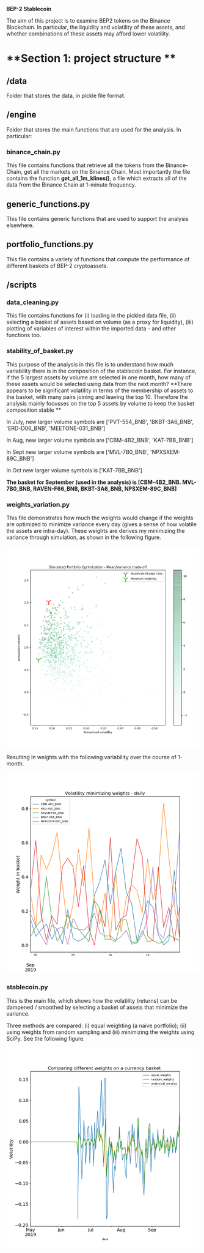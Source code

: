 **BEP-2 Stablecoin**

The aim of this project is to examine BEP2 tokens on the Binance Blockchain.
In particular, the liquidity and volatility of these assets, and whether combinations of these assets may afford lower volatility. 

# **Section 1: project structure **

## **/data**

Folder that stores the data, in pickle file format.

## **/engine**

Folder that stores the main functions that are used for the analysis. In particular:

### binance_chain.py

This file contains functions that retrieve all the tokens from the Binance-Chain, get all the markets on the Binance Chain.
Most importantly the file contains the function **get_all_1m_klines()**, a file which extracts all of the data from the Binance Chain at 1-minute frequency. 

## generic_functions.py

This file contains generic functions that are used to support the analysis elsewhere. 

## portfolio_functions.py

This file contains a variety of functions that compute the performance of different baskets of BEP-2 cryptoassets.

## **/scripts**

### data_cleaning.py

This file contains functions for (i) loading in the pickled data file, (ii) selecting a basket of assets based on volume (as a proxy for liquidity), (iii) plotting of variables of interest within the imported data - and other functions too. 

### stability_of_basket.py

This purpose of the analysis in this file is to understand how much variability there is in the composition of the stablecoin basket.
For instance, if the 5 largest assets by volume are selected in one month, how many of these assets would be selected using data from the next month?
**There appears to be significant volatility in terms of the membership of assets to the basket, with many pairs joining and leaving the top 10. Therefore the analysis mainly focusses on the top 5 assets by volume to keep the basket composition stable **

In July, new larger volume symbols are ['PVT-554_BNB', 'BKBT-3A6_BNB', 'ERD-D06_BNB', 'MEETONE-031_BNB']

In Aug, new larger volume symbols are ['CBM-4B2_BNB', 'KAT-7BB_BNB']

In Sept new larger volume symbols are ['MVL-7B0_BNB', 'NPXSXEM-89C_BNB']

In Oct new larger volume symbols is ['KAT-7BB_BNB']

**The basket for September (used in the analysis) is [CBM-4B2_BNB. MVL-7B0_BNB, RAVEN-F66_BNB, BKBT-3A6_BNB, NPSXEM-89C_BNB]**

### weights_variation.py

This file demonstrates how much the weights would change if the weights are optimized to minimize variance every day (gives a sense of how volatile the assets are intra-day).
These weights are derives my minimizing the variance through simulation, as shown in the following figure. 

![Minimizing variance on MV portfolio simulations](figs/Figure_1.png)

Resulting in weights with the following variability over the course of 1-month.

![Optimum weights through time for 5 largest assets](figs/Figure_2.png)

### stablecoin.py

This is the main file, which shows how the volatility (returns) can be dampened / smoothed by selecting a basket of assets that minimize the variance. 

Three methods are compared: (i) equal weighting (a naive portfolio); (ii) using weights from random sampling and (iii) minimizing the weights using SciPy. 
See the following figure. 

![Improvement in volatility through variance minimization](figs/Figure_3.png)

